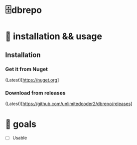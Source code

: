 # 🗄️dbrepo

# 👷 installation && usage

## Installation
### Get it from Nuget
(Latest)[https://nuget.org]
### Download from releases
(Latest)[https://github.com/unlimitedcoder2/dbrepo/releases]

# 🥅 goals
* [ ] Usable
